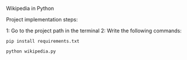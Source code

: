 Wikipedia in Python

Project implementation steps:

1: Go to the project path in the terminal
2: Write the following commands:

    pip install requirements.txt

    python wikipedia.py
